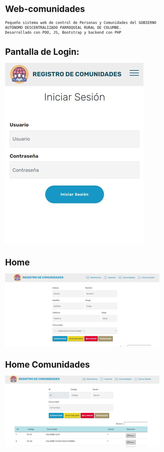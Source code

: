 # Web-comunidades
```
Pequeño sistema web de control de Personas y Comunidades del GOBIERNO AUTÓNOMO DESCENTRALIZADO PARROQUIAL RURAL DE COLUMBE. 
Desarrollado con POO, JS, Bootstrap y backend con PHP
```

# Pantalla de Login:
![](Screenshot/login.JPG)

# Home 
![](Screenshot/home.JPG)

# Home Comunidades
![](Screenshot/home-comunidad.JPG)

